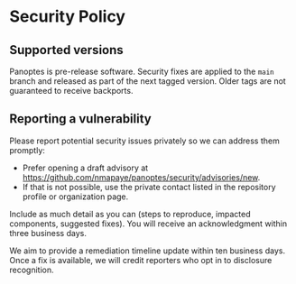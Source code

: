# Security Policy

## Supported versions

Panoptes is pre-release software. Security fixes are applied to the `main` branch and released as part of the next tagged version. Older tags are not guaranteed to receive backports.

## Reporting a vulnerability

Please report potential security issues privately so we can address them promptly:

- Prefer opening a draft advisory at <https://github.com/nmapaye/panoptes/security/advisories/new>.
- If that is not possible, use the private contact listed in the repository profile or organization page.

Include as much detail as you can (steps to reproduce, impacted components, suggested fixes). You will receive an acknowledgment within three business days.

We aim to provide a remediation timeline update within ten business days. Once a fix is available, we will credit reporters who opt in to disclosure recognition.
